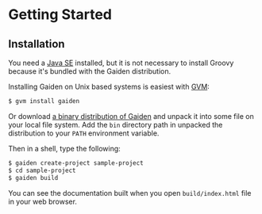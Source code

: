 Getting Started
===============

Installation
------------

You need a [Java SE](http://www.oracle.com/technetwork/java/javase/downloads/index.html "Java SE Downloads")
installed, but it is not necessary to install Groovy because it's bundled with
the Gaiden distribution.

Installing Gaiden on Unix based systems is easiest with [GVM](http://gvmtool.net/):

```sh
$ gvm install gaiden
```

Or download [a binary distribution of Gaiden](https://github.com/kobo/gaiden/releases)
and unpack it into some file on your local file system. Add the `bin` directory
path in unpacked the distribution to your `PATH` environment variable.



Then in a shell, type the following:

```sh
$ gaiden create-project sample-project
$ cd sample-project
$ gaiden build
```

You can see the documentation built when you open `build/index.html` file in your
web browser.

